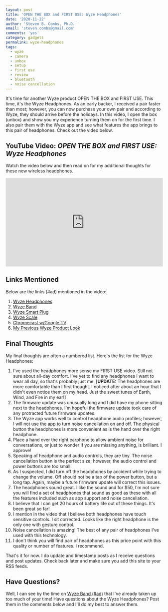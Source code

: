 ```yaml
---
layout: post
title: 'OPEN THE BOX and FIRST USE: Wyze Headphones'
date: '2020-11-22'
author: 'Steven B. Combs, Ph.D.'
email: 'steven.combs@gmail.com'
comments: 'yes'
category: gadgets
permalink: wyze-headphones
tags:
  - wyze
  - camera
  - unbox
  - setup
  - first use
  - review
  - bluetooth
  - noise cancellation
---
```


It's time for another Wyze product OPEN THE BOX and FIRST USE. This time, it's the Wyze Headphones. As an early backer, I received a pair faster than most; however, you can now purchase your own pair and according to Wyze, they should arrive before the holidays. In this video, I open the box (unbox) and show you my experience turning them on for the first time. I also pair them with the Wyze app and see what features the app brings to this pair of headphones. Check out the video below.

## YouTube Video: _OPEN THE BOX and FIRST USE: Wyze Headphones_

Watch the video below and then read on for my additional thoughts for these new wireless headphones.

<div style="position:relative;padding-top:56.25%;"><p><iframe src="https://www.youtube.com/embed/7lqWQff4ZRM" frameborder="0" allowfullscreen="true" mozallowfullscreen="true" webkitallowfullscreen="true" style="position:absolute;top:0;left:0;width:100%;height:100%;"></iframe></p></div>

## Links Mentioned

Below are the links (#ad) mentioned in the video:

1. [Wyze Headphones](https://wyze.com/wyze-headphones.html)
2. [Wyze Band](https://amzn.to/3fo229k)
3. [Wyze Smart Plug](https://amzn.to/2Y4W3ig)
4. [Wyze Scale](https://amzn.to/31SsVMs)
5. [Chromecast w/Google TV](https://www.stevencombs.com/gadgets/2020/10/11/chromecast-google-tv.html)
6. [My Previous Wyze Product Look](https://www.stevencombs.com/gadgets/2020/08/17/unbox-setup-wyze-cam-outdoor.html)

## Final Thoughts

My final thoughts are often a numbered list. Here's the list for the Wyze Headphones:

1. I've used the headphones more sense my FIRST USE video. Still not sure about all-day comfort. I've yet to find any headphones I want to wear all day, so that's probably just me. [**UPDATE:** The headphones are more comfortable than I first thought. I noticed after about an hour that I didn't even notice them on my head. Just the sweet tunes of Earth, Wind, and Fire in my ear!]
2. The firmware update was unusually long and I did have my phone sitting next to the headphones. I'm hopeful the firmware update took care of any protracted future firmware updates.
3. The Wyze app works well to control headphone audio profiles; however, I will not use the app to turn noise cancellation on and off. The physical button the headphones is more convenient as is the hand over the right headphone.
4. Place a hand over the right earphone to allow ambient noise for conversations, or just to wonder if you are missing anything, is brilliant. I approve!
5. Speaking of headphone and audio controls, they are tiny. The noise cancellation button is the perfect size; however, the audio control and power buttons are too small.
6. As I suspected, I did turn off the headphones by accident while trying to change the volume. Off should not be a tap of the power button, but a long tap. Again, maybe a future firmware update will correct this issues.
7. The headphones sound great. I like the sound and for $50, I'm not sure you will find a set of headphones that sound as good as these with all the features included such as app support and noise cancellation.
8. I believe that I can get 20 hours of battery life out of these things. It's been great so far!
9. I mention in the video that I believe both headphones have touch sensitive controls. I sit corrected. Looks like the right headphone is the only one with gesture control.
10. Noise cancellation is amazing! The best of any pair of headphones I've used with this technology.
11. I don't think you will find pair of headphones as this price point with this quality or number of features. I recommend.

That's it for now. I do update and timestamp posts as I receive questions and post updates. Check back later and make sure you add this site to your RSS feeds.

## Have Questions?

Well, I can see by the time on [Wyze Band (#ad)](https://amzn.to/2PXhPQM) that I've already taken up too much of your time! Have questions about the Wyze Headphones? Post them in the comments below and I'll do my best to answer them.
